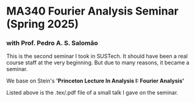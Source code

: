 # MA340 Fourier Analysis Seminar (Spring 2025)

### with Prof. Pedro A. S. Salomão

This is the second seminar I took in SUSTech. It should have been a real course staff at the very beginning. But due to many reasons, it became a seminar.

We base on Stein's **'Princeton Lecture In Analysis I: Fourier Analysis'**

Listed above is the .tex/.pdf file of a small talk I gave on the seminar.
